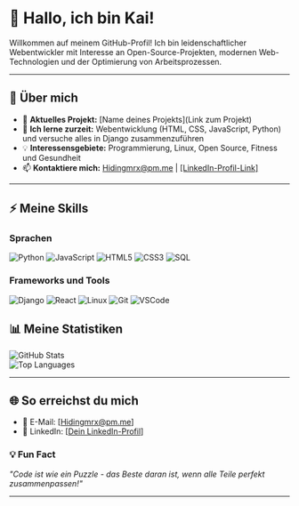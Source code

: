 # 👋 Hallo, ich bin Kai!  

Willkommen auf meinem GitHub-Profil! Ich bin leidenschaftlicher Webentwickler mit Interesse an Open-Source-Projekten, modernen Web-Technologien und der Optimierung von Arbeitsprozessen.

---

## 🌟 Über mich  
- 🔭 **Aktuelles Projekt:** [Name deines Projekts](Link zum Projekt)  
- 🌱 **Ich lerne zurzeit:** Webentwicklung (HTML, CSS, JavaScript, Python) und versuche alles in Django zusammenzuführen  
- 💡 **Interessensgebiete:** Programmierung, Linux, Open Source, Fitness und Gesundheit  
- 📫 **Kontaktiere mich:** Hidingmrx@pm.me | [[LinkedIn-Profil-Link]](https://www.linkedin.com/in/kmws2311/)  

---

## ⚡ Meine Skills  
### Sprachen  
![Python](https://img.shields.io/badge/Python-3776AB?style=for-the-badge&logo=python&logoColor=white)
![JavaScript](https://img.shields.io/badge/JavaScript-F7DF1E?style=for-the-badge&logo=javascript&logoColor=black)
![HTML5](https://img.shields.io/badge/HTML5-E34F26?style=for-the-badge&logo=html5&logoColor=white)
![CSS3](https://img.shields.io/badge/CSS3-1572B6?style=for-the-badge&logo=css3&logoColor=white)
![SQL](https://img.shields.io/badge/SQL-4479A1?style=for-the-badge&logo=mysql&logoColor=white)

### Frameworks und Tools  
![Django](https://img.shields.io/badge/Django-092E20?style=for-the-badge&logo=django&logoColor=white)
![React](https://img.shields.io/badge/React-61DAFB?style=for-the-badge&logo=react&logoColor=black)
![Linux](https://img.shields.io/badge/Linux-FCC624?style=for-the-badge&logo=linux&logoColor=black)
![Git](https://img.shields.io/badge/Git-F05032?style=for-the-badge&logo=git&logoColor=white)
![VSCode](https://img.shields.io/badge/VS%20Code-007ACC?style=for-the-badge&logo=visualstudiocode&logoColor=white)

<!--
---

## 🚀 Meine Projekte  
### 📂 [Projektname 1](Link zum Projekt)  
**Beschreibung:** Eine kurze Beschreibung, was das Projekt macht und warum es interessant ist.  
**Technologien:** Python, Django, HTML, CSS  
- 🌟 Highlights:  
  - Feature 1  
  - Feature 2  

### 📂 [Projektname 2](Link zum Projekt)  
**Beschreibung:** Eine kurze Beschreibung.  
**Technologien:** React, JavaScript, CSS  
- 🌟 Highlights:  
  - Feature 1  
  - Feature 2  

---
-->
## 📊 Meine Statistiken  
![GitHub Stats](https://github-readme-stats.vercel.app/api?username=Kai-Schuermann&show_icons=true&theme=radical)  
![Top Languages](https://github-readme-stats.vercel.app/api/top-langs/?username=Kai-Schuermann&layout=compact&theme=radical)  

---

## 🌐 So erreichst du mich  
- 📧 E-Mail: [Hidingmrx@pm.me]  
- 💼 LinkedIn: [[Dein LinkedIn-Profil](https://www.linkedin.com/in/kmws2311/)]
<!-- 
- 🌍 Portfolio: [Deine Website](https://www.dein-portfolio.com)  

---
-->
### 💡 Fun Fact  
*"Code ist wie ein Puzzle - das Beste daran ist, wenn alle Teile perfekt zusammenpassen!"*

---


<!--
**Kai-Schuermann/Kai-Schuermann** is a ✨ _special_ ✨ repository because its `README.md` (this file) appears on your GitHub profile.

Here are some ideas to get you started:

- 🔭 I’m currently working on ...
- 🌱 I’m currently learning ...
- 👯 I’m looking to collaborate on ...
- 🤔 I’m looking for help with ...
- 💬 Ask me about ...
- 📫 How to reach me: ...
- 😄 Pronouns: ...
- ⚡ Fun fact: ...
-->
